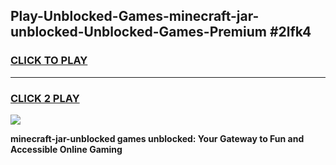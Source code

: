 
## Play-Unblocked-Games-minecraft-jar-unblocked-Unblocked-Games-Premium #2lfk4
<h3>
<a href="https://premium.freeplayer.one?title=minecraft-jar-unblocked&ref=12M">CLICK TO PLAY</a></h3>
<hr>

<h3>
<a href="https://premium.freeplayer.one?title=minecraft-jar-unblocked&ref=12M">CLICK 2 PLAY</a>
  
</h3>

<a href="https://premium.freeplayer.one?title=minecraft-jar-unblocked&ref=12M"><img src="https://clearcache.store/games.png"></a>


**minecraft-jar-unblocked games unblocked: Your Gateway to Fun and Accessible Online Gaming**
